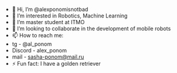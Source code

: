 - 👋 Hi, I’m @alexponomisnotbad
- 👀 I’m interested in Robotics, Machine Learning
- 🌱 I’m master student at ITMO
- 💞️ I’m looking to collaborate in the development of mobile robots
- 📫 How to reach me:
- tg - @al_ponom
- Discord - alex_ponom
- mail - sasha-ponom@mail.ru
- ⚡ Fun fact: I have a golden retriever 

<!---
alexponomisnotbad/alexponomisnotbad is a ✨ special ✨ repository because its `README.md` (this file) appears on your GitHub profile.
You can click the Preview link to take a look at your changes.
--->
